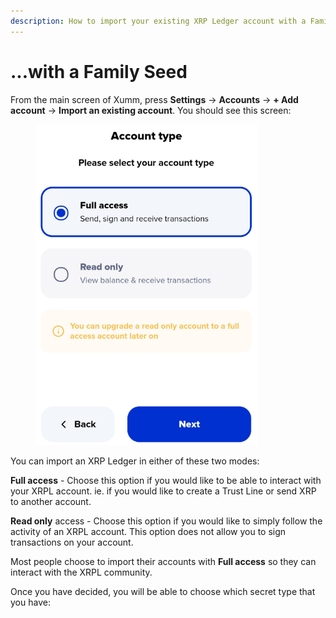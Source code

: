 ```yaml
---
description: How to import your existing XRP Ledger account with a Family Seed
---
```


# ...with a Family Seed

From the main screen of Xumm, press **Settings** -> **Accounts** -> **+ Add account** -> **Import an existing account**. You should see this screen:

<figure><img src="../../../.gitbook/assets/Account type.png" alt=""><figcaption></figcaption></figure>

You can import an XRP Ledger in either of these two modes:

**Full access** - Choose this option if you would like to be able to interact with your XRPL account. ie. if you would like to create a Trust Line or send XRP to another account.

**Read only** access - Choose this option if you would like to simply follow the activity of an XRPL account. This option does not allow you to sign transactions on your account.&#x20;

Most people choose to import their accounts with **Full access** so they can interact with the XRPL community.

Once you have decided, you will be able to choose which secret type that you have:

